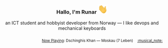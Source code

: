<h3 align="center">Hallo, I'm Runar <img src="./assets/wave.gif" width="30px" height="30px"></h3>

<div align="center">an ICT student and hobbyist developer from Norway — I like devops and mechanical keyboards</div>

<br/>
<div align="right"><sub>
  <a href="https://www.last.fm/user/runarsf">Now Playing</a>: Dschinghis Khan &mdash; Moskau (7 Leben) &nbsp;&nbsp; <a href="https:&#x2F;&#x2F;www.last.fm&#x2F;music&#x2F;Dschinghis+Khan&#x2F;_&#x2F;Moskau">:musical_note:</a>
</sub></div>

